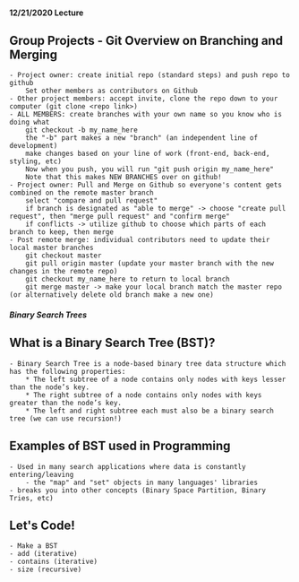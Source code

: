 #### 12/21/2020 Lecture

## Group Projects - Git Overview on Branching and Merging
    - Project owner: create initial repo (standard steps) and push repo to github
        Set other members as contributors on Github
    - Other project members: accept invite, clone the repo down to your computer (git clone <repo link>)
    - ALL MEMBERS: create branches with your own name so you know who is doing what
        git checkout -b my_name_here
        the "-b" part makes a new "branch" (an independent line of development)
        make changes based on your line of work (front-end, back-end, styling, etc)
        Now when you push, you will run "git push origin my_name_here"
        Note that this makes NEW BRANCHES over on github!
    - Project owner: Pull and Merge on Github so everyone's content gets combined on the remote master branch
        select "compare and pull request"
        if branch is designated as "able to merge" -> choose "create pull request", then "merge pull request" and "confirm merge"
        if conflicts -> utilize github to choose which parts of each branch to keep, then merge
    - Post remote merge: individual contributors need to update their local master branches
        git checkout master
        git pull origin master (update your master branch with the new changes in the remote repo)
        git checkout my_name_here to return to local branch
        git merge master -> make your local branch match the master repo (or alternatively delete old branch make a new one)

##### Binary Search Trees

## What is a Binary Search Tree (BST)?
    - Binary Search Tree is a node-based binary tree data structure which has the following properties:
        * The left subtree of a node contains only nodes with keys lesser than the node’s key.
        * The right subtree of a node contains only nodes with keys greater than the node’s key.
        * The left and right subtree each must also be a binary search tree (we can use recursion!)

## Examples of BST used in Programming
    - Used in many search applications where data is constantly entering/leaving
        - the "map" and "set" objects in many languages' libraries
    - breaks you into other concepts (Binary Space Partition, Binary Tries, etc)

## Let's Code!
    - Make a BST
    - add (iterative)
    - contains (iterative)
    - size (recursive)